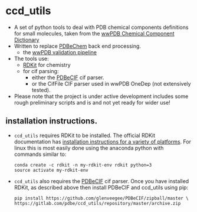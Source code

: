 # ccd_utils

* A set of python tools to deal with PDB chemical components definitions
  for small molecules, taken from the 
  [wwPDB Chemical Component Dictionary](https://www.wwpdb.org/data/ccd)
* Written to replace [PDBeChem](http://pdbe.org/chemistry/) back end
  processing.
  * the [wwPDB validation pipeline](https://www.wwpdb.org/validation/validation-reports)
* The tools use:
  * [RDKit](http://www.rdkit.org/) for chemistry
  * for cif parsing:
    * either the [PDBeCIF](https://github.com/glenveegee/PDBeCIF.git) cif parser.
    * or the CifFile CIF parser used in wwPDB OneDep (not extensively tested).
* Please note that the project is under active development includes some rough 
  preliminary scripts and is and not yet ready for wider use!

## installation instructions.

* `ccd_utils` requires RDKit to be installed.
  The official RDKit documentation has
  [installation instructions for a variety of platforms](http://www.rdkit.org/docs/Install.html).
  For linux this is most easily done using the anaconda python with
  commands similar to:

  ```
  conda create -c rdkit -n my-rdkit-env rdkit python=3
  source activate my-rdkit-env
  ```
* `ccd_utils` also requires the [PDBeCIF](https://github.com/glenveegee/PDBeCIF.git) cif parser.
  Once you have installed RDKit, as described above then install PDBeCIF and ccd_utils using pip:

  ```
  pip install https://github.com/glenveegee/PDBeCIF/zipball/master \
  https://gitlab.com/pdbe/ccd_utils/repository/master/archive.zip
  ```






